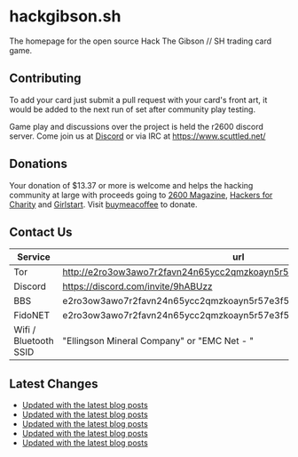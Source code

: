 # hackgibson.sh
The homepage for the open source Hack The Gibson // SH trading card game.


## Contributing

To add your card just submit a pull request with your card's front art, it would be added to the next run of set after community play testing.

Game play and discussions over the project is held the r2600 discord server. Come join us at [Discord](https://discord.com/invite/9hABUzz) or via IRC at https://www.scuttled.net/


## Donations

Your donation of $13.37 or more is welcome and helps the hacking community at large with proceeds going to [2600 Magazine](https://2600.com/), [Hackers for Charity](https://hackersforcharity.org) and [Girlstart](https://girlstart.org).  Visit [buymeacoffee](https://www.buymeacoffee.com/hackgibson.sh) to donate.


## Contact Us

Service | url
-|-
Tor | http://e2ro3ow3awo7r2favn24n65ycc2qmzkoayn5r57e3f56nvjwdcgg32ad.onion
Discord | https://discord.com/invite/9hABUzz
BBS | e2ro3ow3awo7r2favn24n65ycc2qmzkoayn5r57e3f56nvjwdcgg32ad.onion:23
FidoNET | e2ro3ow3awo7r2favn24n65ycc2qmzkoayn5r57e3f56nvjwdcgg32ad.onion:24554
Wifi / Bluetooth SSID | "Ellingson Mineral Company" or "EMC Net - <fidonet address>"

## Latest Changes
<!-- BLOG-POST-LIST:START -->
- [Updated with the latest blog posts](https://github.com/DFW2600/hackgibson.sh/commit/7bef24a82ea0382faeba2d17bd7f9902c5b037ec)
- [Updated with the latest blog posts](https://github.com/DFW2600/hackgibson.sh/commit/9cd6da94a48b060904e871924ba586f15493653f)
- [Updated with the latest blog posts](https://github.com/DFW2600/hackgibson.sh/commit/b951905647f4e40af4fc13cb8b2f153368004b4d)
- [Updated with the latest blog posts](https://github.com/DFW2600/hackgibson.sh/commit/8d97c255a05b3d08d7498eaaf82214be4a26e5dc)
- [Updated with the latest blog posts](https://github.com/DFW2600/hackgibson.sh/commit/e944ca6f52c1b814ee2c25bc14cea73d15a95fd3)
<!-- BLOG-POST-LIST:END -->
